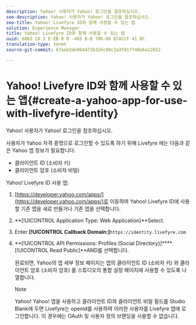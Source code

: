 ```yaml
---
description: Yahoo! 사용자가 Yahoo! 로그인을 참조하십시오.
seo-description: Yahoo! 사용자가 Yahoo! 로그인을 참조하십시오.
seo-title: Yahoo! Livefyre ID와 함께 사용할 수 있는 앱
solution: Experience Manager
title: Yahoo! Livefyre ID와 함께 사용할 수 있는 앱
uuid: 6863 CD 2 E-EB 0 D -465 B-B 706-88 ECACCF 41 BC
translation-type: tm+mt
source-git-commit: 67aeb3de964473b326c88c3a3f81ff48a6a12652

---
```



# Yahoo! Livefyre ID와 함께 사용할 수 있는 앱{#create-a-yahoo-app-for-use-with-livefyre-identity}

Yahoo! 사용자가 Yahoo! 로그인을 참조하십시오.

사용자가 Yahoo 자격 증명으로 로그인할 수 있도록 하기 위해 Livefyre 에는 다음과 같은 Yahoo 앱 정보가 필요합니다.

* 클라이언트 ID (소비자 키)
* 클라이언트 암호 (소비자 비밀)

Yahoo! Livefyre ID 사용 앱:

1. [https://developer.yahoo.com/apps/](https://developer.yahoo.com/apps/)로 이동하여 Yahoo! Livefyre ID에 사용할 기존 앱을 새로 만들거나 기존 앱을 선택합니다.
1. **[!UICONTROL Application Type: Web Application]**Select.
1. Enter **[!UICONTROL Callback Domain:]**`https://identity.livefyre.com`
1. **[!UICONTROL API Permissions: Profiles (Social Directory)]****[!UICONTROL Read Public]**AND를 선택합니다.

   완료되면, Yahoo의 앱 세부 정보 페이지는 앱의 클라이언트 ID (소비자 키) 와 클라이언트 암호 (소비자 암호) 를 스튜디오의 통합 설정 페이지에 사용할 수 있도록 나열합니다.

   >[!NOTE]
   >
   >Yahoo! Yahoo! 앱을 사용하고 클라이언트 ID와 클라이언트 비밀 필드를 Studio Blank에 두면 Livefyre는 openid를 사용하여 이러한 사용자를 Livefyre 앱에 로그인합니다. 이 경우에는 OAuth 및 사용자 정의 브랜딩을 사용할 수 없습니다.